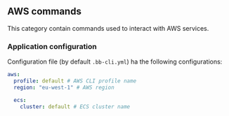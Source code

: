 ## AWS commands

This category contain commands used to interact with AWS services.

### Application configuration

Configuration file (by default `.bb-cli.yml`) ha the following configurations:
```yml
aws:
  profile: default # AWS CLI profile name
  region: "eu-west-1" # AWS region

  ecs:
    cluster: default # ECS cluster name
```

